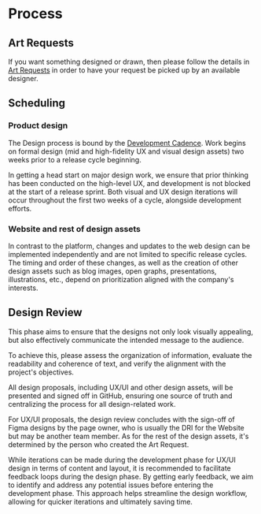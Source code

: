 # Process

## Art Requests

If you want something designed or drawn, then please follow the details in
[Art Requests](./art-requests.md) in order to have your request be picked up by an available designer.

## Scheduling

### Product design

The Design process is bound by the [Development Cadence](../development/releases/planning#cadence).
Work begins on formal design (mid and high-fidelity UX and visual design assets)
two weeks prior to a release cycle beginning.

In getting a head start on major design work, we ensure that prior thinking has
been conducted on the high-level UX, and development is not blocked at the start
of a release sprint. Both visual and UX design iterations will occur throughout the
first two weeks of a cycle, alongside development efforts.

### Website and rest of design assets

In contrast to the platform, changes and updates to the web design can be implemented independently and are not limited to specific release cycles. The timing and order of these changes, as well as the creation of other design assets such as blog images, open graphs, presentations, illustrations, etc., depend on prioritization aligned with the company's interests.

## Design Review

This phase aims to ensure that the designs not only look visually appealing, but also effectively communicate the intended message to the audience.

To achieve this, please assess the organization of information, evaluate the readability and coherence of text, and verify the alignment with the project's objectives.

All design proposals, including UX/UI and other design assets, will be presented and signed off in GitHub, ensuring one source of truth and centralizing the process for all design-related work.

For UX/UI proposals, the design review concludes with the sign-off of Figma designs by the page owner, who is usually the DRI for the Website but may be another team member. As for the rest of the design assets, it's determined by the person who created the Art Request.

While iterations can be made during the development phase for UX/UI design in terms of content and layout, it is recommended to facilitate feedback loops during the design phase. By getting early feedback, we aim to identify and address any potential issues before entering the development phase. This approach helps streamline the design workflow, allowing for quicker iterations and ultimately saving time.
